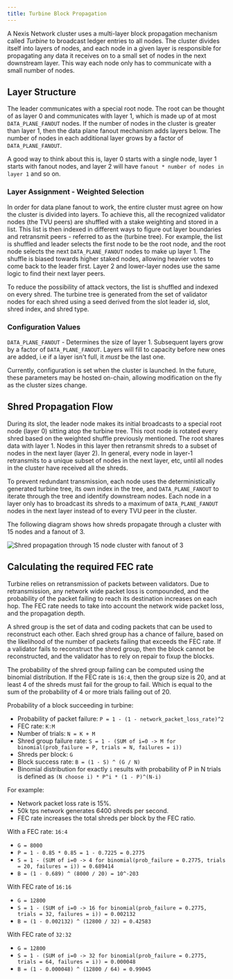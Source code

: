 ```yaml
---
title: Turbine Block Propagation
---
```


A Nexis Network cluster uses a multi-layer block propagation mechanism called _Turbine_
to broadcast ledger entries to all nodes. The cluster divides itself into layers
of nodes, and each node in a given layer is responsible for propagating any data
it receives on to a small set of nodes in the next downstream layer. This way
each node only has to communicate with a small number of nodes.

## Layer Structure

The leader communicates with a special root node. The root can be thought of as
layer 0 and communicates with layer 1, which is made up of at most
`DATA_PLANE_FANOUT` nodes. If the number of nodes in the cluster is greater than
layer 1, then the data plane fanout mechanism adds layers below. The number of
nodes in each additional layer grows by a factor of `DATA_PLANE_FANOUT`.

A good way to think about this is, layer 0 starts with a single node, layer 1
starts with fanout nodes, and layer 2 will have `fanout * number of nodes in
layer 1` and so on.

### Layer Assignment  - Weighted Selection

In order for data plane fanout to work, the entire cluster must agree on how the
cluster is divided into layers. To achieve this, all the recognized validator
nodes \(the TVU peers\) are shuffled with a stake weighting and stored in a
list. This list is then indexed in different ways to figure out layer boundaries
and retransmit peers - referred to as the \(turbine tree\). For example, the
list is shuffled and leader selects the first node to be the root node, and the
root node selects the next `DATA_PLANE_FANOUT` nodes to make up layer 1. The
shuffle is biased towards higher staked nodes, allowing heavier votes to come
back to the leader first. Layer 2 and lower-layer nodes use the same logic to
find their next layer peers.

To reduce the possibility of attack vectors, the list is shuffled and indexed on
every shred. The turbine tree is generated from the set of validator nodes for
each shred using a seed derived from the slot leader id, slot, shred index, and
shred type.

### Configuration Values

`DATA_PLANE_FANOUT` - Determines the size of layer 1. Subsequent layers grow by
a factor of `DATA_PLANE_FANOUT`. Layers will fill to capacity before new ones are
added, i.e if a layer isn't full, it _must_ be the last one.

Currently, configuration is set when the cluster is launched. In the future,
these parameters may be hosted on-chain, allowing modification on the fly as the
cluster sizes change.

## Shred Propagation Flow

During its slot, the leader node makes its initial broadcasts to a special root
node \(layer 0\) sitting atop the turbine tree. This root node is rotated every
shred based on the weighted shuffle previously mentioned. The root shares data
with layer 1. Nodes in this layer then retransmit shreds to a subset of nodes in
the next layer \(layer 2\). In general, every node in layer-1 retransmits to a
unique subset of nodes in the next layer, etc, until all nodes in the cluster
have received all the shreds.

To prevent redundant transmission, each node uses the deterministically
generated turbine tree, its own index in the tree, and `DATA_PLANE_FANOUT` to
iterate through the tree and identify downstream nodes. Each node in a layer
only has to broadcast its shreds to a maximum of `DATA_PLANE_FANOUT` nodes in
the next layer instead of to every TVU peer in the cluster.

The following diagram shows how shreds propagate through a cluster with 15 nodes
and a fanout of 3.

![Shred propagation through 15 node cluster with fanout of 3](/img/data-plane-propagation.png)

## Calculating the required FEC rate

Turbine relies on retransmission of packets between validators. Due to
retransmission, any network wide packet loss is compounded, and the probability
of the packet failing to reach its destination increases on each hop. The FEC
rate needs to take into account the network wide packet loss, and the
propagation depth.

A shred group is the set of data and coding packets that can be used to
reconstruct each other. Each shred group has a chance of failure, based on the
likelihood of the number of packets failing that exceeds the FEC rate. If a
validator fails to reconstruct the shred group, then the block cannot be
reconstructed, and the validator has to rely on repair to fixup the blocks.

The probability of the shred group failing can be computed using the binomial
distribution. If the FEC rate is `16:4`, then the group size is 20, and at least
4 of the shreds must fail for the group to fail. Which is equal to the sum of
the probability of 4 or more trials failing out of 20.

Probability of a block succeeding in turbine:

- Probability of packet failure: `P = 1 - (1 - network_packet_loss_rate)^2`
- FEC rate: `K:M`
- Number of trials: `N = K + M`
- Shred group failure rate: `S = 1 - (SUM of i=0 -> M for binomial(prob_failure = P, trials = N, failures = i))`
- Shreds per block: `G`
- Block success rate: `B = (1 - S) ^ (G / N)`
- Binomial distribution for exactly `i` results with probability of P in N trials is defined as `(N choose i) * P^i * (1 - P)^(N-i)`

For example:

- Network packet loss rate is 15%.
- 50k tps network generates 6400 shreds per second.
- FEC rate increases the total shreds per block by the FEC ratio.

With a FEC rate: `16:4`

- `G = 8000`
- `P = 1 - 0.85 * 0.85 = 1 - 0.7225 = 0.2775`
- `S = 1 - (SUM of i=0 -> 4 for binomial(prob_failure = 0.2775, trials = 20, failures = i)) = 0.689414`
- `B = (1 - 0.689) ^ (8000 / 20) = 10^-203`

With FEC rate of `16:16`

- `G = 12800`
- `S = 1 - (SUM of i=0 -> 16 for binomial(prob_failure = 0.2775, trials = 32, failures = i)) = 0.002132`
- `B = (1 - 0.002132) ^ (12800 / 32) = 0.42583`

With FEC rate of `32:32`

- `G = 12800`
- `S = 1 - (SUM of i=0 -> 32 for binomial(prob_failure = 0.2775, trials = 64, failures = i)) = 0.000048`
- `B = (1 - 0.000048) ^ (12800 / 64) = 0.99045`
